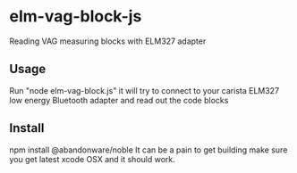 # elm-vag-block-js
Reading VAG measuring blocks with ELM327 adapter

## Usage
Run "node elm-vag-block.js" it will try to connect to your carista ELM327 low energy Bluetooth adapter and read out the code blocks

## Install
npm install @abandonware/noble
It can be a pain to get building make sure you get latest xcode OSX and it should work.
